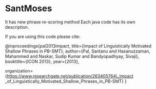# SantMoses
It has new phrase re-scoring method
Each java code has its own description.

If you are using this code please cite:

@inproceedings{pal2013impact,
  title={Impact of Linguistically Motivated Shallow Phrases in PB-SMT},
  author={Pal, Santanu and Hasanuzzaman, Mahammed and Naskar, Sudip
Kumar and Bandyopadhyay, Sivaji},
  booktitle={ICON 2013},
  year={2013},

organization={https://www.researchgate.net/publication/263405764\_Impact
\_of\_Linguistically\_Motivated\_Shallow\_Phrases\_in\_PB-SMT}
}
